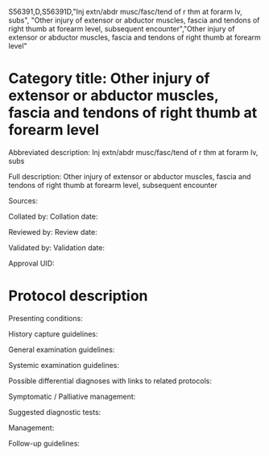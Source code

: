 S56391,D,S56391D,"Inj extn/abdr musc/fasc/tend of r thm at forarm lv, subs", "Other injury of extensor or abductor muscles, fascia and tendons of right thumb at forearm level, subsequent encounter","Other injury of extensor or abductor muscles, fascia and tendons of right thumb at forearm level"
# Category title: Other injury of extensor or abductor muscles, fascia and tendons of right thumb at forearm level

Abbreviated description: Inj extn/abdr musc/fasc/tend of r thm at forarm lv, subs

Full description: Other injury of extensor or abductor muscles, fascia and tendons of right thumb at forearm level, subsequent encounter

Sources:

Collated by:
Collation date:

Reviewed by:
Review date:

Validated by:
Validation date:

Approval UID:

# Protocol description

Presenting conditions:

History capture guidelines:

General examination guidelines:

Systemic examination guidelines:

Possible differential diagnoses with links to related protocols:

Symptomatic / Palliative management:

Suggested diagnostic tests:

Management:

Follow-up guidelines:
